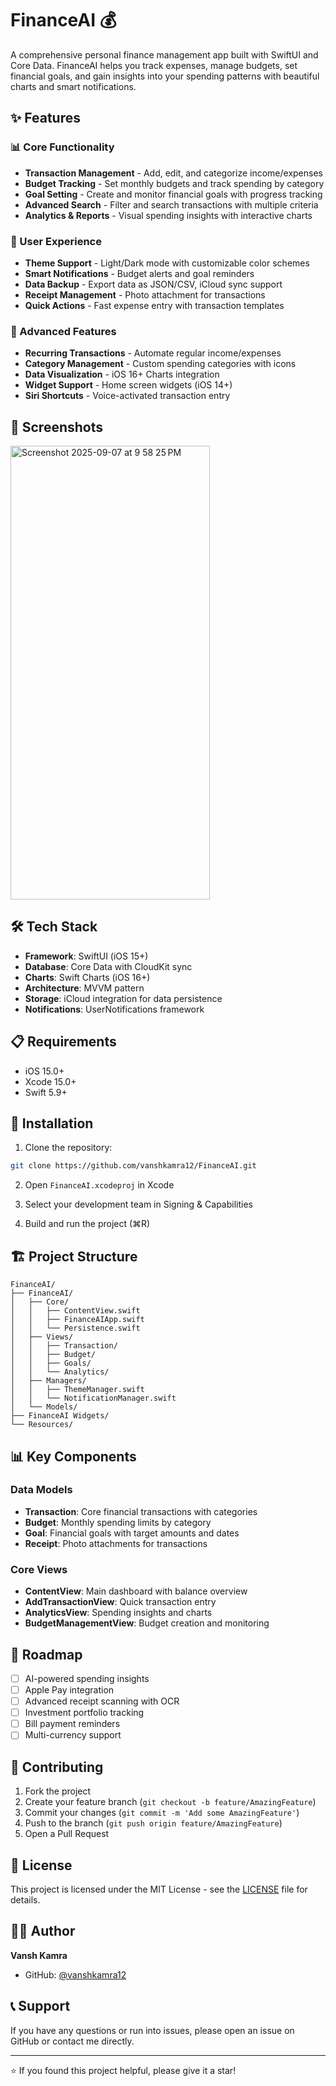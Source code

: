 # FinanceAI 💰

A comprehensive personal finance management app built with SwiftUI and Core Data. FinanceAI helps you track expenses, manage budgets, set financial goals, and gain insights into your spending patterns with beautiful charts and smart notifications.

## ✨ Features

### 📊 Core Functionality
- **Transaction Management** - Add, edit, and categorize income/expenses
- **Budget Tracking** - Set monthly budgets and track spending by category
- **Goal Setting** - Create and monitor financial goals with progress tracking
- **Advanced Search** - Filter and search transactions with multiple criteria
- **Analytics & Reports** - Visual spending insights with interactive charts

### 🎨 User Experience
- **Theme Support** - Light/Dark mode with customizable color schemes
- **Smart Notifications** - Budget alerts and goal reminders
- **Data Backup** - Export data as JSON/CSV, iCloud sync support
- **Receipt Management** - Photo attachment for transactions
- **Quick Actions** - Fast expense entry with transaction templates

### 🚀 Advanced Features
- **Recurring Transactions** - Automate regular income/expenses
- **Category Management** - Custom spending categories with icons
- **Data Visualization** - iOS 16+ Charts integration
- **Widget Support** - Home screen widgets (iOS 14+)
- **Siri Shortcuts** - Voice-activated transaction entry

## 📱 Screenshots

<img width="319" height="726" alt="Screenshot 2025-09-07 at 9 58 25 PM" src="https://github.com/user-attachments/assets/7c33ea9f-f372-44a9-8715-30f63bf7e8c1" />


## 🛠 Tech Stack

- **Framework**: SwiftUI (iOS 15+)
- **Database**: Core Data with CloudKit sync
- **Charts**: Swift Charts (iOS 16+)
- **Architecture**: MVVM pattern
- **Storage**: iCloud integration for data persistence
- **Notifications**: UserNotifications framework

## 📋 Requirements

- iOS 15.0+
- Xcode 15.0+
- Swift 5.9+

## 🚀 Installation

1. Clone the repository:
```bash
git clone https://github.com/vanshkamra12/FinanceAI.git
```

2. Open `FinanceAI.xcodeproj` in Xcode

3. Select your development team in Signing & Capabilities

4. Build and run the project (⌘R)

## 🏗 Project Structure

```
FinanceAI/
├── FinanceAI/
│   ├── Core/
│   │   ├── ContentView.swift
│   │   ├── FinanceAIApp.swift
│   │   └── Persistence.swift
│   ├── Views/
│   │   ├── Transaction/
│   │   ├── Budget/
│   │   ├── Goals/
│   │   └── Analytics/
│   ├── Managers/
│   │   ├── ThemeManager.swift
│   │   └── NotificationManager.swift
│   └── Models/
├── FinanceAI Widgets/
└── Resources/
```

## 📊 Key Components

### Data Models
- **Transaction**: Core financial transactions with categories
- **Budget**: Monthly spending limits by category
- **Goal**: Financial goals with target amounts and dates
- **Receipt**: Photo attachments for transactions

### Core Views
- **ContentView**: Main dashboard with balance overview
- **AddTransactionView**: Quick transaction entry
- **AnalyticsView**: Spending insights and charts
- **BudgetManagementView**: Budget creation and monitoring

## 🎯 Roadmap

- [ ] AI-powered spending insights
- [ ] Apple Pay integration
- [ ] Advanced receipt scanning with OCR
- [ ] Investment portfolio tracking
- [ ] Bill payment reminders
- [ ] Multi-currency support

## 🤝 Contributing

1. Fork the project
2. Create your feature branch (`git checkout -b feature/AmazingFeature`)
3. Commit your changes (`git commit -m 'Add some AmazingFeature'`)
4. Push to the branch (`git push origin feature/AmazingFeature`)
5. Open a Pull Request

## 📝 License

This project is licensed under the MIT License - see the [LICENSE](LICENSE) file for details.

## 👨‍💻 Author

**Vansh Kamra**
- GitHub: [@vanshkamra12](https://github.com/vanshkamra12)

## 📞 Support

If you have any questions or run into issues, please open an issue on GitHub or contact me directly.

---

⭐️ If you found this project helpful, please give it a star!


